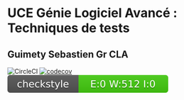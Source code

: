 # UCE Génie Logiciel Avancé : Techniques de tests

## Guimety Sebastien Gr CLA

![CircleCI](https://dl.circleci.com/status-badge/img/gh/SebastienGuimety/ceri-m1-techniques-de-test/tree/master.svg?style=svg)
[![codecov](https://codecov.io/gh/SebastienGuimety/ceri-m1-techniques-de-test/branch/master/graph/badge.svg?token=3H7MVSS8AG)](https://codecov.io/gh/SebastienGuimety/ceri-m1-techniques-de-test)
[![Checkstyle](target/site/badges/checkstyle-result.svg)](https://htmlpreview.github.io/?https://github.com/SebastienGuimety/ceri-m1-techniques-de-test/blob/master/docs/checkstyle/checkstyle.html)